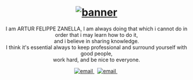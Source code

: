 <h1 align="center">
    <a href="">
       <img  src="https://im4.ezgif.com/tmp/ezgif-4-f430ee6542.gif" alt="banner">
    <a/>
</h1>

<p align="center">
  I am ARTUR FELIPPE ZANELLA, I am always doing that which i cannot do in order that i may learn how to do it,<br> and i believe in sharing knowledge.<br>
  I think it's essential always to keep professional and surround yourself with good people,<br> work hard, and be nice to everyone.
<p/>

<p align="center">
  <a href="mailto:arturf.zanella@gmail.com">
     <img  src="https://cdn.discordapp.com/attachments/573662387115393025/966606173447024640/gitemail.png" alt="email">
  <a/>&nbsp;
   <a href="https://www.linkedin.com/in/artur-zanella-928279238/">
     <img  src="https://cdn.discordapp.com/attachments/573662387115393025/966604340141895690/linkegit.png" alt="email">
  <a/>&nbsp;   
<p/>
